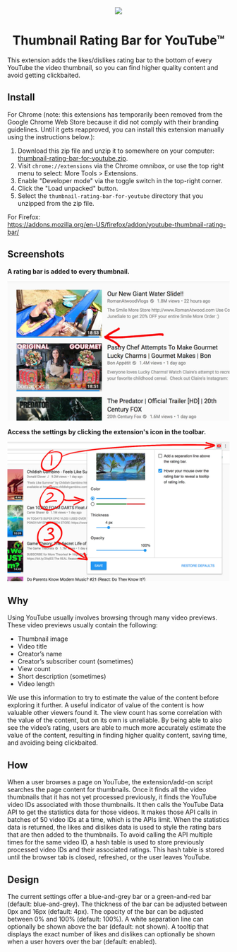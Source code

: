 <div align="center">
<img src="https://raw.githubusercontent.com/elliotwaite/thumbnail-rating-bar-for-youtube/master/extension/icons/icon128.png" />

# Thumbnail Rating Bar for YouTube&trade;

</div>

This extension adds the likes/dislikes rating bar to the bottom of every YouTube the video thumbnail, so you can find higher quality content and avoid getting clickbaited.

## Install

For Chrome (note: this extensions has temporarily been removed from the Google Chrome Web Store because it did not comply with their branding guidelines. Until it gets reapproved, you can install this extension manually using the instructions below.):
1. Download this zip file and unzip it to somewhere on your computer: [thumbnail-rating-bar-for-youtube.zip](/zipped/thumbnail-rating-bar-for-youtube.zip?raw=true).
2. Visit `chrome://extensions` via the Chrome omnibox, or use the top right menu to select: More Tools > Extensions.
3. Enable "Developer mode" via the toggle switch in the top-right corner.
4. Click the "Load unpacked" button.
5. Select the `thumbnail-rating-bar-for-youtube` directory that you unzipped from the zip file.


For Firefox:  
https://addons.mozilla.org/en-US/firefox/addon/youtube-thumbnail-rating-bar/

## Screenshots

**A rating bar is added to every thumbnail.**

![](/images/screenshot-1.jpg?raw=true)

**Access the settings by clicking the extension's icon in the toolbar.**

![](/images/screenshot-2.jpg?raw=true)

## Why
Using YouTube usually involves browsing through many video previews. These video previews usually contain the following:
* Thumbnail image
* Video title
* Creator’s name
* Creator’s subscriber count (sometimes)
* View count
* Short description (sometimes)
* Video length

We use this information to try to estimate the value of the content before exploring it further. A useful indicator of value of the content is how valuable other viewers found it. The view count has some correlation with the value of the content, but on its own is unreliable. By being able to also see the video’s rating, users are able to much more accurately estimate the value of the content, resulting in finding higher quality content, saving time, and avoiding being clickbaited.

## How

When a user browses a page on YouTube, the extension/add-on script searches the page content for thumbnails. Once it finds all the video thumbnails that it has not yet processed previously, it finds the YouTube video IDs associated with those thumbnails. It then calls the YouTube Data API to get the statistics data for those videos. It makes those API calls in batches of 50 video IDs at a time, which is the APIs limit. When the statistics data is returned, the likes and dislikes data is used to style the rating bars that are then added to the thumbnails. To avoid calling the API multiple times for the same video ID, a hash table is used to store previously processed video IDs and their associated ratings. This hash table is stored until the browser tab is closed, refreshed, or the user leaves YouTube.

## Design

The current settings offer a blue-and-grey bar or a green-and-red bar (default: blue-and-grey). The thickness of the bar can be adjusted between 0px and 16px (default: 4px). The opacity of the bar can be adjusted between 0% and 100% (default: 100%). A white separation line can optionally be shown above the bar (default: not shown). A tooltip that displays the exact number of likes and dislikes can optionally be shown when a user hovers over the bar (default: enabled).
